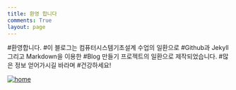 ```yaml
---
title: 환영 합니다
comments: True
layout: page
---
```


#환영합니다.
#이 블로그는 컴퓨터시스템기초설계 수업의 일환으로
#Github과 Jekyll 그리고 Markdown을 이용한
#Blog 만들기 프로젝트의 일환으로 제작되었습니다.
#많은 정보 얻어가시길 바라며
#건강하세요!

[![home](http://i725.photobucket.com/albums/ww253/meyal/home_zpsebcriy2u.jpg)](http://team0310.github.io/#portfolio)
  
  
